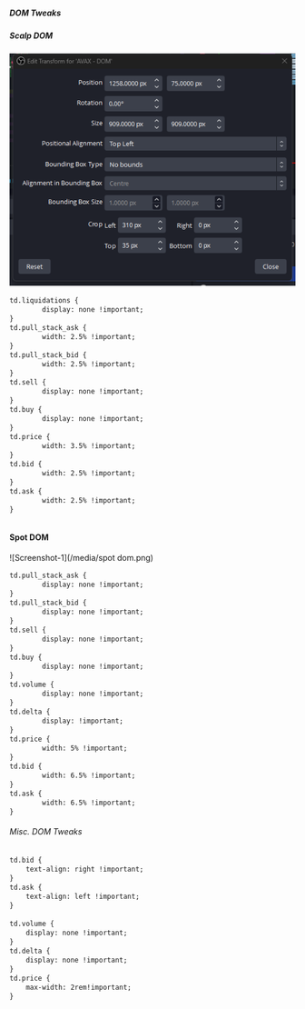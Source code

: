 ##### DOM Tweaks

##### Scalp DOM

![Screenshot-1](/media/scalp_dom.png)


	td.liquidations { 
    		display: none !important;
	}
	td.pull_stack_ask { 
    		width: 2.5% !important; 
	}
	td.pull_stack_bid { 
    		width: 2.5% !important; 
	}
	td.sell { 
    		display: none !important;
	}
	td.buy { 
    		display: none !important;
	}
	td.price { 
    		width: 3.5% !important; 
	}
	td.bid { 
    		width: 2.5% !important; 
	}
	td.ask { 
    		width: 2.5% !important; 
	}


######

#### Spot DOM

![Screenshot-1](/media/spot dom.png)

	td.pull_stack_ask { 
    		display: none !important; 
	}
	td.pull_stack_bid { 
    		display: none !important; 
	}
	td.sell { 
    		display: none !important;
	}
	td.buy { 
    		display: none !important;
	}
	td.volume { 
    		display: none !important; 
	}
	td.delta { 
    		display: !important; 
	}
	td.price { 
    		width: 5% !important; 
	}
	td.bid { 
    		width: 6.5% !important; 
	}
	td.ask { 
    		width: 6.5% !important; 
	}
    
###### Misc. DOM Tweaks

    td.bid { 
        text-align: right !important; 
    }
    td.ask { 
        text-align: left !important; 
    }

    td.volume { 
        display: none !important; 
    }
    td.delta { 
        display: none !important; 
    }
    td.price { 
        max-width: 2rem!important; 
    }





		
